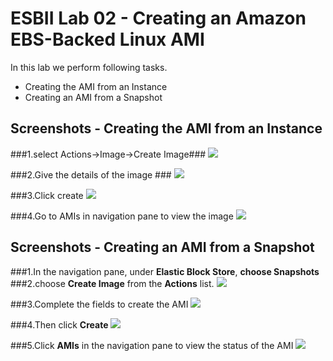 # ESBII Lab 02 - Creating an Amazon EBS-Backed Linux AMI #

In this lab we perform following tasks.

- Creating the AMI from an Instance
- Creating an AMI from a Snapshot

## Screenshots - Creating the AMI from an Instance ##

###1.select Actions->Image->Create Image###
![](http://i.imgur.com/eLwK8wK.png)

###2.Give the details of the image ###
![](http://i.imgur.com/rnTBUpJ.png)

###3.Click create
![](http://i.imgur.com/K8EtxtA.png)

###4.Go to AMIs in navigation pane to view the image
![](http://i.imgur.com/kRxgll3.png)


## Screenshots - Creating an AMI from a Snapshot ##

###1.In the navigation pane, under **Elastic Block Store**, **choose Snapshots**
###2.choose **Create Image** from the **Actions** list.
![](http://i.imgur.com/MQUjOOX.png)

###3.Complete the fields to create the AMI
![](http://i.imgur.com/iSltanJ.png)

###4.Then click **Create**
![](http://i.imgur.com/7pDede7.png)

###5.Click **AMIs** in the navigation pane to view the status of the AMI
![](http://i.imgur.com/hT1tRu5.png)

